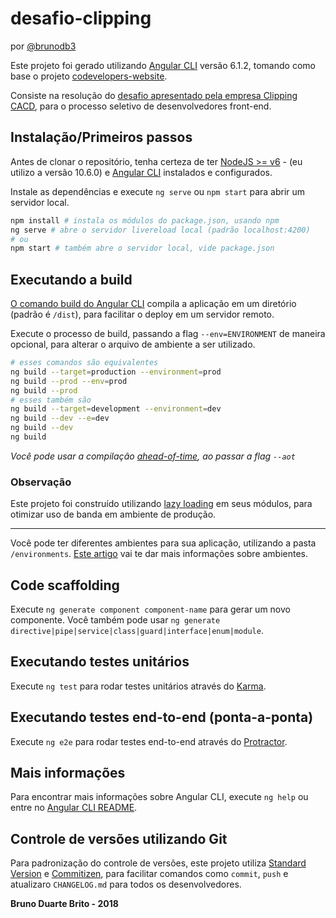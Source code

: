 # desafio-clipping

por [@brunodb3](https://github.com/brunodb3)

Este projeto foi gerado utilizando [Angular CLI](https://github.com/angular/angular-cli) versão 6.1.2, tomando como base o projeto [codevelopers-website](https://github.com/grupo-codevelopers/codevelopers-website).

Consiste na resolução do [desafio apresentado pela empresa Clipping CACD](https://github.com/clippingcacd/desafio), para o processo seletivo de desenvolvedores front-end.

## Instalação/Primeiros passos

Antes de clonar o repositório, tenha certeza de ter [NodeJS >= v6](https://nodejs.org/en/) - (eu utilizo a versão 10.6.0) e [Angular CLI](https://cli.angular.io/) instalados e configurados.

Instale as dependências e execute `ng serve` ou `npm start` para abrir um servidor local.

```sh
npm install # instala os módulos do package.json, usando npm
ng serve # abre o servidor livereload local (padrão localhost:4200)
# ou
npm start # também abre o servidor local, vide package.json
```

## Executando a build

[O comando build do Angular CLI](https://github.com/angular/angular-cli/wiki/build) compila a aplicação em um diretório (padrão é `/dist`), para facilitar o deploy em um servidor remoto.

Execute o processo de build, passando a flag `--env=ENVIRONMENT` de maneira opcional, para alterar o arquivo de ambiente a ser utilizado.

```sh
# esses comandos são equivalentes
ng build --target=production --environment=prod
ng build --prod --env=prod
ng build --prod
# esses também são
ng build --target=development --environment=dev
ng build --dev --e=dev
ng build --dev
ng build
```

_Você pode usar a compilação [ahead-of-time](https://angular.io/docs/ts/latest/cookbook/aot-compiler.html), ao passar a flag `--aot`_

### Observação

Este projeto foi construído utilizando [lazy loading](https://angular.io/guide/lazy-loading-ngmodules) em seus módulos, para otimizar uso de banda em ambiente de produção.

---

Você pode ter diferentes ambientes para sua aplicação, utilizando a pasta `/environments`. [Este artigo](https://medium.com/beautiful-angular/angular-2-and-environment-variables-59c57ba643be) vai te dar mais informações sobre ambientes.

## Code scaffolding

Execute `ng generate component component-name` para gerar um novo componente. Você também pode usar
`ng generate directive|pipe|service|class|guard|interface|enum|module`.

## Executando testes unitários

Execute `ng test` para rodar testes unitários através do [Karma](https://karma-runner.github.io).

## Executando testes end-to-end (ponta-a-ponta)

Execute `ng e2e` para rodar testes end-to-end através do [Protractor](http://www.protractortest.org/).

## Mais informações

Para encontrar mais informações sobre Angular CLI, execute `ng help` ou entre no [Angular CLI README](https://github.com/angular/angular-cli/blob/master/README.md).

## Controle de versões utilizando Git

Para padronização do controle de versões, este projeto utiliza [Standard Version](https://github.com/conventional-changelog/standard-version) e [Commitizen](https://github.com/commitizen/cz-cli), para facilitar comandos como `commit`, `push` e atualizaro `CHANGELOG.md` para todos os desenvolvedores.

**Bruno Duarte Brito - 2018**
